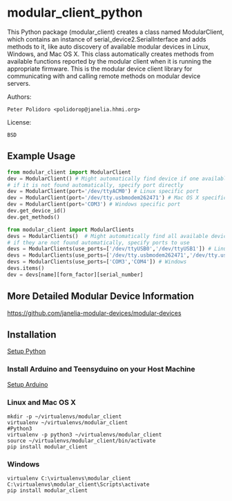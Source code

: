 # modular_client_python

This Python package (modular\_client) creates a class named
ModularClient, which contains an instance of
serial\_device2.SerialInterface and adds methods to it, like auto
discovery of available modular devices in Linux, Windows, and Mac OS
X. This class automatically creates methods from available functions
reported by the modular client when it is running the appropriate
firmware. This is the modular device client library for communicating
with and calling remote methods on modular device servers.

Authors:

    Peter Polidoro <polidorop@janelia.hhmi.org>

License:

    BSD

## Example Usage


```python
from modular_client import ModularClient
dev = ModularClient() # Might automatically find device if one available
# if it is not found automatically, specify port directly
dev = ModularClient(port='/dev/ttyACM0') # Linux specific port
dev = ModularClient(port='/dev/tty.usbmodem262471') # Mac OS X specific port
dev = ModularClient(port='COM3') # Windows specific port
dev.get_device_id()
dev.get_methods()
```

```python
from modular_client import ModularClients
devs = ModularClients()  # Might automatically find all available devices
# if they are not found automatically, specify ports to use
devs = ModularClients(use_ports=['/dev/ttyUSB0','/dev/ttyUSB1']) # Linux
devs = ModularClients(use_ports=['/dev/tty.usbmodem262471','/dev/tty.usbmodem262472']) # Mac OS X
devs = ModularClients(use_ports=['COM3','COM4']) # Windows
devs.items()
dev = devs[name][form_factor][serial_number]
```

## More Detailed Modular Device Information

<https://github.com/janelia-modular-devices/modular-devices>

## Installation

[Setup Python](https://github.com/janelia-pypi/python_setup)

### Install Arduino and Teensyduino on your Host Machine

[Setup Arduino](https://github.com/janelia-arduino/arduino_setup)

### Linux and Mac OS X

```shell
mkdir -p ~/virtualenvs/modular_client
virtualenv ~/virtualenvs/modular_client
#Python3
virtualenv -p python3 ~/virtualenvs/modular_client
source ~/virtualenvs/modular_client/bin/activate
pip install modular_client
```

### Windows

```shell
virtualenv C:\virtualenvs\modular_client
C:\virtualenvs\modular_client\Scripts\activate
pip install modular_client
```
